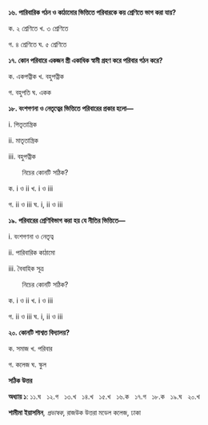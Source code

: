 **১৬. পারিবারিক গঠন ও কাঠামোর ভিত্তিতে পরিবারকে কয় শ্রেণিতে ভাগ করা যায়?**

ক. ২ শ্রেণিতে খ. ৩ শ্রেণিতে

গ. ৪ শ্রেণিতে ঘ. ৫ শ্রেণিতে

**১৭. কোন পরিবারে একজন স্ত্রী একাধিক স্বামী গ্রহণ করে পরিবার গঠন করে?**

ক. একপত্নীক খ. বহুপত্নীক

গ. বহুপতি ঘ. একক

**১৮. বংশগণনা ও নেতৃত্বের ভিত্তিতে পরিবারের প্রকার হলো—** 

i\. পিতৃতান্ত্রিক

ii\. মাতৃতান্ত্রিক

iii\. বহুপত্নীক

       নিচের কোনটি সঠিক?

ক. i ও ii খ. i ও iii

গ. ii ও iii ঘ. i, ii ও iii

**১৯. পরিবারের শ্রেণিবিভাগ করা হয় যে নীতির ভিত্তিতে—**

i\. বংশগণনা ও নেতৃত্ব

ii\. পারিবারিক কাঠামো

iii\. বৈবাহিক সূত্র

       নিচের কোনটি সঠিক?

ক. i ও ii খ. i ও iii

গ. ii ও iii ঘ. i, ii ও iii

**২০. কোনটি শাশ্বত বিদ্যালয়?**

ক. সমাজ খ. পরিবার

গ. কলেজ ঘ. স্কুল

**সঠিক উত্তর**

**অধ্যায় ১**: ১১.ঘ   ১২.গ   ১৩.খ   ১৪.খ   ১৫.খ   ১৬.ক   ১৭.গ   ১৮.ক   ১৯.ঘ   ২০.খ

**শামীমা ইয়াসমিন**, *প্রভাষক*, রাজউক উত্তরা মডেল কলেজ, ঢাকা
